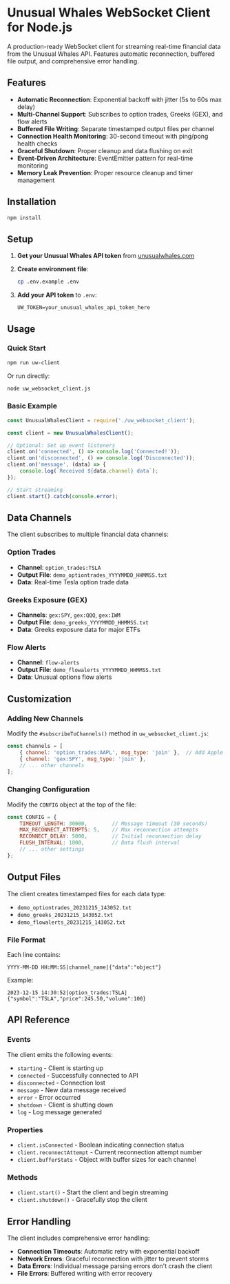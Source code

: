 # Unusual Whales WebSocket Client for Node.js

A production-ready WebSocket client for streaming real-time financial data from the Unusual Whales API. Features automatic reconnection, buffered file output, and comprehensive error handling.

## Features

- **Automatic Reconnection**: Exponential backoff with jitter (5s to 60s max delay)
- **Multi-Channel Support**: Subscribes to option trades, Greeks (GEX), and flow alerts
- **Buffered File Writing**: Separate timestamped output files per channel
- **Connection Health Monitoring**: 30-second timeout with ping/pong health checks
- **Graceful Shutdown**: Proper cleanup and data flushing on exit
- **Event-Driven Architecture**: EventEmitter pattern for real-time monitoring
- **Memory Leak Prevention**: Proper resource cleanup and timer management

## Installation

```bash
npm install
```

## Setup

1. **Get your Unusual Whales API token** from [unusualwhales.com](https://unusualwhales.com/)

2. **Create environment file**:
   ```bash
   cp .env.example .env
   ```

3. **Add your API token** to `.env`:
   ```
   UW_TOKEN=your_unusual_whales_api_token_here
   ```

## Usage

### Quick Start

```bash
npm run uw-client
```

Or run directly:

```bash
node uw_websocket_client.js
```

### Basic Example

```javascript
const UnusualWhalesClient = require('./uw_websocket_client');

const client = new UnusualWhalesClient();

// Optional: Set up event listeners
client.on('connected', () => console.log('Connected!'));
client.on('disconnected', () => console.log('Disconnected'));
client.on('message', (data) => {
    console.log(`Received ${data.channel} data`);
});

// Start streaming
client.start().catch(console.error);
```

## Data Channels

The client subscribes to multiple financial data channels:

### Option Trades
- **Channel**: `option_trades:TSLA`
- **Output File**: `demo_optiontrades_YYYYMMDD_HHMMSS.txt`
- **Data**: Real-time Tesla option trade data

### Greeks Exposure (GEX)
- **Channels**: `gex:SPY`, `gex:QQQ`, `gex:IWM`
- **Output File**: `demo_greeks_YYYYMMDD_HHMMSS.txt`
- **Data**: Greeks exposure data for major ETFs

### Flow Alerts
- **Channel**: `flow-alerts`
- **Output File**: `demo_flowalerts_YYYYMMDD_HHMMSS.txt`
- **Data**: Unusual options flow alerts

## Customization

### Adding New Channels

Modify the `#subscribeToChannels()` method in `uw_websocket_client.js`:

```javascript
const channels = [
    { channel: 'option_trades:AAPL', msg_type: 'join' },  // Add Apple
    { channel: 'gex:SPY', msg_type: 'join' },
    // ... other channels
];
```

### Changing Configuration

Modify the `CONFIG` object at the top of the file:

```javascript
const CONFIG = {
    TIMEOUT_LENGTH: 30000,        // Message timeout (30 seconds)
    MAX_RECONNECT_ATTEMPTS: 5,    // Max reconnection attempts
    RECONNECT_DELAY: 5000,        // Initial reconnection delay
    FLUSH_INTERVAL: 1000,         // Data flush interval
    // ... other settings
};
```

## Output Files

The client creates timestamped files for each data type:

- `demo_optiontrades_20231215_143052.txt`
- `demo_greeks_20231215_143052.txt`
- `demo_flowalerts_20231215_143052.txt`

### File Format

Each line contains:
```
YYYY-MM-DD HH:MM:SS|channel_name|{"data":"object"}
```

Example:
```
2023-12-15 14:30:52|option_trades:TSLA|{"symbol":"TSLA","price":245.50,"volume":100}
```

## API Reference

### Events

The client emits the following events:

- `starting` - Client is starting up
- `connected` - Successfully connected to API
- `disconnected` - Connection lost
- `message` - New data message received
- `error` - Error occurred
- `shutdown` - Client is shutting down
- `log` - Log message generated

### Properties

- `client.isConnected` - Boolean indicating connection status
- `client.reconnectAttempt` - Current reconnection attempt number
- `client.bufferStats` - Object with buffer sizes for each channel

### Methods

- `client.start()` - Start the client and begin streaming
- `client.shutdown()` - Gracefully stop the client

## Error Handling

The client includes comprehensive error handling:

- **Connection Timeouts**: Automatic retry with exponential backoff
- **Network Errors**: Graceful reconnection with jitter to prevent storms
- **Data Errors**: Individual message parsing errors don't crash the client
- **File Errors**: Buffered writing with error recovery
